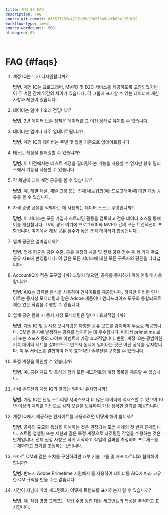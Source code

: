 ```yaml
---
title: 계정 IQ FAQ
description: FAQ
source-git-commit: df6577182a4211b95c2002f949cdfb894126dc32
workflow-type: tm+mt
source-wordcount: '560'
ht-degree: 0%

---
```



# FAQ {#faqs}

1. 계정 IQ는 누가 디자인합니까?

   **답변.** 계정 IQ는 프로그래머, MVPD 및 D2C 서비스를 제공하도록 고안되었지만 이 두 버전 간에 약간의 차이가 있습니다. 각 그룹에 표시할 수 있는 데이터에 제한 사항과 제한이 있습니다.

1. 데이터는 얼마나 오래 전입니까?

   **답변.** 2년 데이터 보존 정책은 데이터를 그 이전 상태로 유지할 수 없습니다.

1. 데이터는 얼마나 자주 업데이트됩니까?

   **답변.** 계정 IQ의 데이터는 주별 및 월별 기준으로 업데이트됩니다.

1. 테스트 계정을 필터링할 수 있습니까?

   **답변.** 이 버전에서는 테스트 계정을 필터링하는 기능을 사용할 수 없지만 향후 릴리스에서 기능을 사용할 수 있습니다.

1. 각 채널에 대해 계정 공유를 볼 수 있습니까?

   **답변.** 예. 개별 채널, 채널 그룹 또는 전체 네트워크(예: 프로그래머)에 대한 계정 공유를 볼 수 있습니다.

1. 자격 증명 공유를 식별하는 데 사용되는 데이터 소스는 무엇입니까?

   **답변.** 이 서비스는 모든 가입자 스트리밍 활동을 검토하고 전용 데이터 소스를 통해 이를 개선합니다. TV의 경우 여기에 프로그래머와 MVPD 간의 모든 트랜잭션이 포함됩니다. 여기에서 계정 공유 점수가 높은 분석 데이터가 합성됩니다.

1. 업계 평균은 얼마입니까?

   **답변.** 업계 평균은 공유 수준, 공유 계정의 사용 및 전체 공유 점수 등 세 가지 주요 공유 지표에 반영됩니다. 이 값은 모든 서비스에 대한 모든 구독자의 평균을 나타냅니다.

1. AccountIQ가 적용 도구입니까? 그렇지 않으면, 공유를 중지하기 위해 어떻게 사용합니까?

   **답변.** AIQ는 강력한 분석을 사용하여 인사이트를 제공합니다. 하지만 이러한 인사이트는 동시성 모니터링과 같은 Adobe 제품이나 엔터프라이즈 도구와 통합되므로 제한 없는 작업을 수행할 수 있습니다.

1. 업계 공유 완화 시 동시 시청 모니터링은 얼마나 효과적입니까?

   **답변.** 계정 IQ 및 동시성 모니터링은 다양한 공유 모드를 감지하여 무료로 제공합니다. CM은 동시에 발생하는 공유를 방지하는 데 우수합니다. 따라서 primetime 보기 또는 스포츠 등의 라이브 이벤트에 가장 효과적입니다. 반면, 계정 IQ는 광범위한 기록 데이터 세트를 살펴보므로 반드시 동시에 일어나는 것은 아닌 공유를 감지합니다. 이 두 서비스를 결합하여 더욱 효과적인 솔루션을 구축할 수 있습니다.

1. 특정 계정을 확인할 수 있습니까?

   **답변.** 예, 공유 지표 및 특성과 함께 모든 세그먼트의 계정 목록을 제공할 수 있습니다.

1. 사내 솔루션과 계정 IQ의 결과는 얼마나 유사합니까?

   **답변.** 계정 IQ는 단일 스트리밍 서비스보다 더 많은 데이터에 액세스할 수 있으며 10년 이상의 처리를 기반으로 감지 모델을 보유하여 가장 정확한 결과를 제공합니다.

1. 계정 IQ에서 제공하는 인사이트를 사용하려면 어떻게 해야 합니까?

   **답변.** 공유의 규모와 특성을 이해하는 것은 권장되는 모범 사례의 첫 번째 단계입니다. 스트림 업셀링 또는 제한과 같은 특정 계정으로 타깃팅된 작업을 수행하는 것은 단계입니다. 전체 권장 사항은 작게 시작하고 작업의 결과를 측정하며 프로세스를 구체화하고 크기를 조정하는 것입니다.

1. 스마트 CM과 같은 조치를 구현하려면 내부 기술 그룹 및 배포 파트너와 협력해야 합니까?

   **답변.** 반드시 Adobe Primetime 지원에서 를 사용하여 데이터를 AIQ에 따라 고유한 CM 규칙을 만들 수는 없습니다.

1. 시간이 지남에 따라 세그먼트가 어떻게 트렌드를 표시하는지 알 수 있습니까?

   **답변.** 예. 작업 영향 그래프는 작업 수명 동안 대상 세그먼트의 특성을 추적하고 표시합니다.
